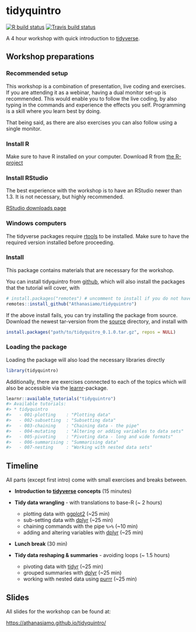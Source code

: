 
<!-- README.md is generated from README.Rmd. Please edit that file -->

# tidyquintro

<!-- badges: start -->

[![R build
status](https://github.com/Athanasiamo/tidyquintro/workflows/R-CMD-check/badge.svg)](https://github.com/Athanasiamo/tidyquintro/actions)
[![Travis build
status](https://travis-ci.com/Athanasiamo/tidyquintro.svg?branch=master)](https://travis-ci.com/Athanasiamo/tidyquintro)
<!-- badges: end -->

A 4 hour workshop with quick introduction to
[tidyverse](https://www.tidyverse.org/).

## Workshop preparations

### Recommended setup

This workshop is a combination of presentation, live coding and
exercises. If you are attending it as a webinar, having a dual monitor
set-up is recommended. This would enable you to follow the live coding,
by also typing in the commands and experience the effects you self.
Programming is a skill where you learn best by doing.

That being said, as there are also exercises you can also follow using a
single monitor.

### Install R

Make sure to have R installed on your computer. Download R from [the
R-project](https://www.r-project.org/)

### Install RStudio

The best experience with the workshop is to have an RStudio newer than
1.3. It is not necessary, but highly recommended.

[RStudio downloads
page](https://rstudio.com/products/rstudio/download/#download)

### Windows computers

The tidyverse packages require
[rtools](https://cran.r-project.org/bin/windows/Rtools/) to be
installed. Make sure to have the required version installed before
proceeding.

### Install

This package contains materials that are necessary for the workshop.

You can install tidyquintro from
[github](https://github.com/Athanasiamo/tidyquintro), which will also
install the packages that the tutorial will cover, with

``` r
# install.packages("remotes") # uncomment to install if you do not have this package
remotes::install_github("Athanasiamo/tidyquintro")
```

If the above install fails, you can try installing the package from
source. Download the newest tar-version from the [source](source/)
directory, and install with

``` r
install.packages("path/to/tidyquitro_0.1.0.tar.gz", repos = NULL)
```

### Loading the package

Loading the package will also load the necessary libraries directly

``` r
library(tidyquintro)
```

Additionally, there are exercises connected to each of the topics which
will also be accessible via the
[learnr](https://rstudio.github.io/learnr/)-package.

``` r
learnr::available_tutorials("tidyquintro")
#> Available tutorials:
#> * tidyquintro
#>   - 001-plotting    : "Plotting data"
#>   - 002-subsetting  : "Subsetting data"
#>   - 003-chaining    : "Chaining data - the pipe"
#>   - 004-mutating    : "Altering or adding variables to data sets"
#>   - 005-pivoting    : "Pivoting data - long and wide formats"
#>   - 006-summarising : "Summarising data"
#>   - 007-nesting     : "Working with nested data sets"
```

## Timeline

All parts (except first intro) come with small exercises and breaks
between.

  - **Introduction to [tidyverse](https://www.tidyverse.org/) concepts**
    (15 minutes)

  - **Tidy data wrangling** - with translations to base-R (\~ 2 hours)
    
      - plotting data with [ggplot2](https://ggplot2.tidyverse.org/)
        (\~25 min)
      - sub-setting data with [dplyr](https://dplyr.tidyverse.org/)
        (\~25 min)  
      - chaining commands with the pipe `%>%` (\~10 min)  
      - adding and altering variables with
        [dplyr](https://dplyr.tidyverse.org/) (\~25 min)

  - **Lunch break** (30 min)

  - **Tidy data reshaping & summaries** - avoiding loops (\~ 1.5 hours)
    
      - pivoting data with [tidyr](https://tidyr.tidyverse.org/) (\~25
        min)
      - grouped summaries with [dplyr](https://dplyr.tidyverse.org/)
        (\~25 min)  
      - working with nested data using
        [purrr](https://purrr.tidyverse.org/) (\~25 min)

## Slides

All slides for the workshop can be found at:

<https://athanasiamo.github.io/tidyquintro/>
